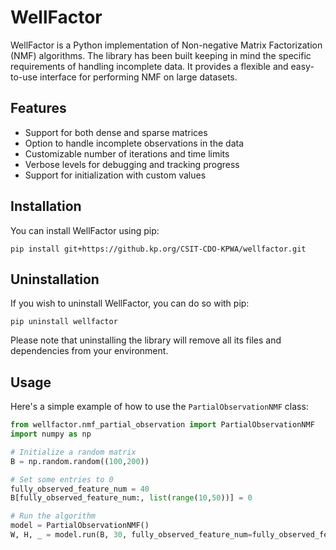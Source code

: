 # WellFactor

WellFactor is a Python implementation of Non-negative Matrix Factorization (NMF) algorithms. The library has been built keeping in mind the specific requirements of handling incomplete data. It provides a flexible and easy-to-use interface for performing NMF on large datasets.

## Features

- Support for both dense and sparse matrices
- Option to handle incomplete observations in the data
- Customizable number of iterations and time limits
- Verbose levels for debugging and tracking progress
- Support for initialization with custom values

## Installation

You can install WellFactor using pip:
```
pip install git+https://github.kp.org/CSIT-CDO-KPWA/wellfactor.git
```

## Uninstallation

If you wish to uninstall WellFactor, you can do so with pip:
```
pip uninstall wellfactor
```
Please note that uninstalling the library will remove all its files and dependencies from your environment.

## Usage

Here's a simple example of how to use the `PartialObservationNMF` class:

```python
from wellfactor.nmf_partial_observation import PartialObservationNMF
import numpy as np

# Initialize a random matrix
B = np.random.random((100,200))

# Set some entries to 0
fully_observed_feature_num = 40
B[fully_observed_feature_num:, list(range(10,50))] = 0

# Run the algorithm
model = PartialObservationNMF()
W, H, _ = model.run(B, 30, fully_observed_feature_num=fully_observed_feature_num, observed_idx=[0,3], verbose=2)
```